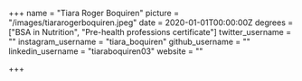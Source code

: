 +++
name = "Tiara Roger Boquiren"
picture = "/images/tiararogerboquiren.jpeg"
date = 2020-01-01T00:00:00Z
degrees = ["BSA in Nutrition", "Pre-health professions certificate"]
twitter_username = ""
instagram_username = "tiara_boquiren"
github_username = ""
linkedin_username = "tiaraboquiren03"
website = ""

+++
